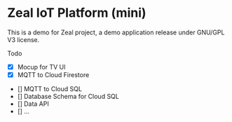 Zeal IoT Platform (mini)
====

This is a demo for Zeal project, a demo application release under GNU/GPL V3 license. 

Todo

 - [X] Mocup for TV UI
 - [X] MQTT to Cloud Firestore
 - [] MQTT to Cloud SQL
 - [] Database Schema for Cloud SQL
 - [] Data API
 - [] ...

